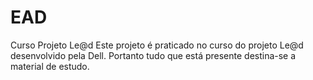 # EAD
Curso Projeto Le@d
Este projeto é praticado no curso do projeto Le@d desenvolvido pela Dell.
Portanto tudo que está presente destina-se a material de estudo.